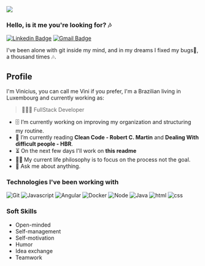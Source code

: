 ![](https://visitor-badge.glitch.me/badge?page_id=vinicoreia.vinicoreia)

### Hello, is it me you're looking for? 🎶
[![Linkedin Badge](https://img.shields.io/badge/-Vinicius-blue?style=flat-square&logo=Linkedin&logoColor=white&link=https://www.linkedin.com/in/vinicius-filgueiras/)](https://www.linkedin.com/in/vinicius-filgueiras/)
[![Gmail Badge](https://img.shields.io/badge/-viniciusfilgf@gmail.com-c14438?style=flat-square&logo=Gmail&logoColor=white&link=mailto:viniciusfilgf@gmail.com)](mailto:viniciusfilgf@gmail.com)

I've been alone with git inside my mind, and in my dreams I fixed my bugs🐞, a thousand times 🎶.

## Profile
I'm Vinicius, you can call me Vini if you prefer, I'm a Brazilian living in Luxembourg and currently working as:
> 👨🏻‍💻 FullStack Developer

- 🗄️ I’m currently working on improving my organization and structuring my routine.
- 📖 I’m currently reading **Clean Code - Robert C. Martin** and **Dealing With difficult people - HBR**.
- ⏳ On the next few days I'll work on **this readme**
- 🤔💭 My current life philosophy is to focus on the process not the goal.
- 💬 Ask me about anything.

### Technologies I've been working with
![Git](https://img.shields.io/badge/--black?style=flat-square&logo=git) ![Javascript](https://img.shields.io/badge/--black?logo=Javascript) ![Angular](https://img.shields.io/badge/--black?style=flat-square&logo=angular) ![Docker](https://img.shields.io/badge/--black?style=flat-square&logo=docker) ![Node](https://img.shields.io/badge/--black?style=flat-square&logo=node.js) ![Java](https://img.shields.io/badge/--black?style=flat-square&logo=java) ![html](https://img.shields.io/badge/--black?style=flat-square&logo=html5) ![css](https://img.shields.io/badge/--black?style=flat-square&logo=css3)

### Soft Skills
- Open-minded
- Self-management
- Self-motivation
- Humor
- Idea exchange
- Teamwork
